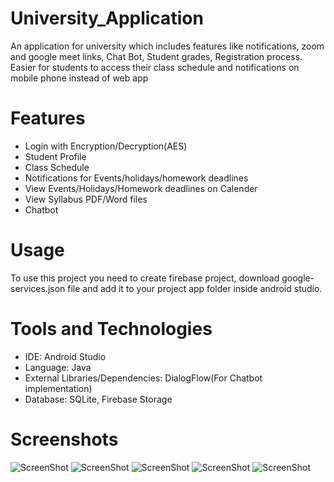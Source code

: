 # University_Application
An application for university which includes features like notifications, zoom and google meet links, Chat Bot, Student grades, Registration process.
Easier for students to access their class schedule and notifications on mobile phone instead of web app

# Features
- Login with Encryption/Decryption(AES)
- Student Profile
- Class Schedule
- Notifications for Events/holidays/homework deadlines
- View Events/Holidays/Homework deadlines on Calender
- View Syllabus PDF/Word files
- Chatbot

# Usage
To use this project you need to create firebase project, download google-services.json file and add it to your project app folder inside android studio.

# Tools and Technologies
- IDE: Android Studio
- Language: Java
- External Libraries/Dependencies: DialogFlow(For Chatbot implementation)
- Database: SQLite, Firebase Storage

# Screenshots
![ScreenShot](https://github.com/JuileePanse/University_Application/blob/master/Screenshot_20201222-105501_NPU.jpg)
![ScreenShot](https://github.com/JuileePanse/University_Application/blob/master/Screenshot_20201222-105510_NPU.jpg)
![ScreenShot](https://github.com/JuileePanse/University_Application/blob/master/Screenshot_20201222-105523_NPU.jpg)
![ScreenShot](https://github.com/JuileePanse/University_Application/blob/master/Screenshot_20201222-105542_NPU.jpg)
![ScreenShot](https://github.com/JuileePanse/University_Application/blob/master/Screenshot_20201222-105548_NPU.jpg)
